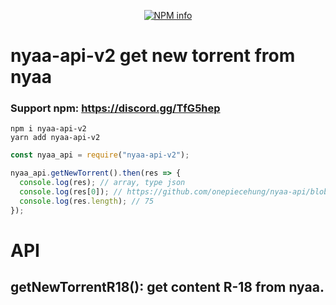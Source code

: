 <div align="center">
  <p>
    <a href="https://nodei.co/npm/nyaa-api-v2/">
    <img src="https://nodei.co/npm/nyaa-api-v2.png?downloads=true&stars=true" alt="NPM info" /></a>
  </p>
</div>

# nyaa-api-v2 get new torrent from nyaa

### Support npm: https://discord.gg/TfG5hep

```npm
npm i nyaa-api-v2
yarn add nyaa-api-v2
```

```javascript
const nyaa_api = require("nyaa-api-v2");

nyaa_api.getNewTorrent().then(res => {
  console.log(res); // array, type json
  console.log(res[0]); // https://github.com/onepiecehung/nyaa-api/blob/master/data.json
  console.log(res.length); // 75
});
```

# API

## getNewTorrentR18(): get content R-18 from nyaa.